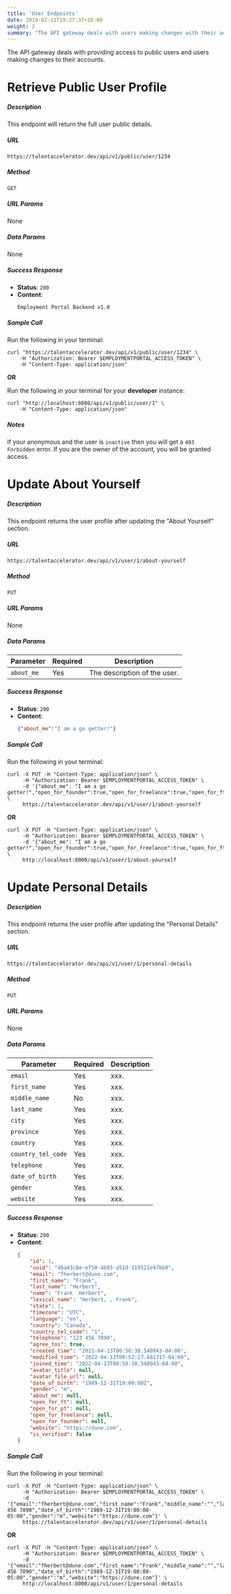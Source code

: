 ```yaml
---
title: 'User Endpoints'
date: 2019-02-11T19:27:37+10:00
weight: 2
summary: "The API gateway deals with users making changes with their accounts."
---
```


The API gateway deals with providing access to public users and users making changes to their accounts.


# **Retrieve Public User Profile**

##### Description

This endpoint will return the full user public details.

##### URL

`https://talentaccelerator.dev/api/v1/public/user/1234`

##### Method

`GET`

##### URL Params

None

##### Data Params

None

##### Success Response

  * **Status**: `200`
  * **Content**:
    ```text
    Employment Portal Backend v1.0
    ```

##### Sample Call

Run the following in your terminal:
```shell
curl "https://talentaccelerator.dev/api/v1/public/user/1234" \
    -H "Authorization: Bearer $EMPLOYMENTPORTAL_ACCESS_TOKEN" \
    -H "Content-Type: application/json"
```

**OR**

Run the following in your terminal for your **developer** instance:
```shell
curl "http://localhost:8000/api/v1/public/user/1" \
    -H "Content-Type: application/json"
```

##### Notes
If your anonymous and the user is `inactive` then you will get a `403 Forbidden` error. If you are the owner of the account, you will be granted access.

# **Update About Yourself**
##### Description

This endpoint returns the user profile after updating the "About Yourself" section.

##### URL

`https://talentaccelerator.dev/api/v1/user/1/about-yourself`

##### Method

`PUT`

##### URL Params

None

##### Data Params

Parameter | Required | Description
--------- | ------- | -----------
`about_me` | Yes | The description of the user.

##### Success Response

  * **Status**: `200`
  * **Content**:
    ```json
    {"about_me":"I am a go getter!"}
    ```

##### Sample Call

Run the following in your terminal:

```shell
curl -X PUT -H "Content-Type: application/json" \
     -H "Authorization: Bearer $EMPLOYMENTPORTAL_ACCESS_TOKEN" \
     -d '{"about_me": "I am a go getter!","open_for_founder":true,"open_for_freelance":true,"open_for_ft":true,"open_for_pt":true}' \
     https://talentaccelerator.dev/api/v1/user/1/about-yourself
```

**OR**

```shell
curl -X PUT -H "Content-Type: application/json" \
     -H "Authorization: Bearer $EMPLOYMENTPORTAL_ACCESS_TOKEN" \
     -d '{"about_me": "I am a go getter!","open_for_founder":true,"open_for_freelance":true,"open_for_ft":true,"open_for_pt":true}' \
     http://localhost:8000/api/v1/user/1/about-yourself
```

# **Update Personal Details**
##### Description

This endpoint returns the user profile after updating the "Personal Details" section.

##### URL

`https://talentaccelerator.dev/api/v1/user/1/personal-details`

##### Method

`PUT`

##### URL Params

None

##### Data Params

Parameter | Required | Description
--------- | ------- | -----------
`email` | Yes | xxx.
`first_name` | Yes | xxx.
`middle_name` | No | xxx.
`last_name` | Yes | xxx.
`city` | Yes | xxx.
`province` | Yes | xxx.
`country` | Yes | xxx.
`country_tel_code` | Yes | xxx.
`telephone` | Yes | xxx.
`date_of_birth` | Yes | xxx.
`gender` | Yes | xxx.
`website` | Yes | xxx.

##### Success Response

  * **Status**: `200`
  * **Content**:
    ```json
    {
        "id": 1,
        "uuid": "46a43c8e-ef50-4b03-a51d-319521e97bb0",
        "email": "fherbert@dune.com",
        "first_name": "Frank",
        "last_name": "Herbert",
        "name": "Frank  Herbert",
        "lexical_name": "Herbert, , Frank",
        "state": 1,
        "timezone": "UTC",
        "language": "en",
        "country": "Canada",
        "country_tel_code": "1",
        "telephone": "123 456 7890",
        "agree_tos": true,
        "created_time": "2022-04-13T00:50:38.540943-04:00",
        "modified_time": "2022-04-13T00:52:17.681317-04:00",
        "joined_time": "2022-04-13T00:50:38.540943-04:00",
        "avatar_title": null,
        "avatar_file_url": null,
        "date_of_birth": "1989-12-31T19:00:00Z",
        "gender": "m",
        "about_me": null,
        "open_for_ft": null,
        "open_for_pt": null,
        "open_for_freelance": null,
        "open_for_founder": null,
        "website": "https://dune.com",
        "is_verified": false
    }
    ```

##### Sample Call

Run the following in your terminal:

```shell
curl -X PUT -H "Content-Type: application/json" \
     -H "Authorization: Bearer $EMPLOYMENTPORTAL_ACCESS_TOKEN" \
     -d '{"email":"fherbert@dune.com","first_name":"Frank","middle_name":"","last_name":"Herbert","city":"London","province":"Ontario","country":"Canada","country_tel_code":"1","telephone":"123 456 7890","date_of_birth":"1989-12-31T19:00:00-05:00","gender":"m","website":"https://dune.com"}' \
     https://talentaccelerator.dev/api/v1/user/1/personal-details
```

**OR**

```shell
curl -X PUT -H "Content-Type: application/json" \
     -H "Authorization: Bearer $EMPLOYMENTPORTAL_ACCESS_TOKEN" \
     -d '{"email":"fherbert@dune.com","first_name":"Frank","middle_name":"","last_name":"Herbert","city":"London","province":"Ontario","country":"Canada","country_tel_code":"1","telephone":"123 456 7890","date_of_birth":"1989-12-31T19:00:00-05:00","gender":"m","website":"https://dune.com"}' \
     http://localhost:8000/api/v1/user/1/personal-details
```
